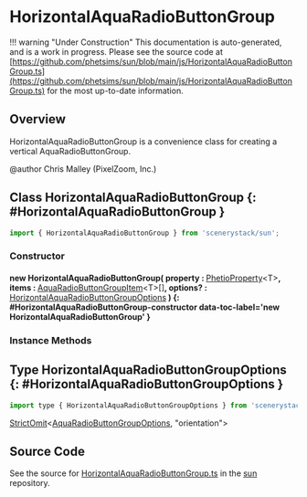 # HorizontalAquaRadioButtonGroup

!!! warning "Under Construction"
    This documentation is auto-generated, and is a work in progress. Please see the source code at
    [https://github.com/phetsims/sun/blob/main/js/HorizontalAquaRadioButtonGroup.ts](https://github.com/phetsims/sun/blob/main/js/HorizontalAquaRadioButtonGroup.ts) for the most up-to-date information.

## Overview

HorizontalAquaRadioButtonGroup is a convenience class for creating a vertical AquaRadioButtonGroup.

@author Chris Malley (PixelZoom, Inc.)

## Class HorizontalAquaRadioButtonGroup {: #HorizontalAquaRadioButtonGroup }


```js
import { HorizontalAquaRadioButtonGroup } from 'scenerystack/sun';
```
### Constructor

#### new HorizontalAquaRadioButtonGroup( property : <span style="font-weight: 400;">[PhetioProperty](../axon/PhetioProperty.md)&lt;T&gt;</span>, items : <span style="font-weight: 400;">[AquaRadioButtonGroupItem](../sun/AquaRadioButtonGroup.md#AquaRadioButtonGroupItem)&lt;T&gt;[]</span>, options? : <span style="font-weight: 400;">[HorizontalAquaRadioButtonGroupOptions](../sun/HorizontalAquaRadioButtonGroup.md#HorizontalAquaRadioButtonGroupOptions)</span> ) {: #HorizontalAquaRadioButtonGroup-constructor data-toc-label='new HorizontalAquaRadioButtonGroup' }

### Instance Methods





## Type HorizontalAquaRadioButtonGroupOptions {: #HorizontalAquaRadioButtonGroupOptions }


```js
import type { HorizontalAquaRadioButtonGroupOptions } from 'scenerystack/sun';
```


[StrictOmit](../phet-core/StrictOmit.md)&lt;[AquaRadioButtonGroupOptions](../sun/AquaRadioButtonGroup.md#AquaRadioButtonGroupOptions), "orientation"&gt;



## Source Code

See the source for [HorizontalAquaRadioButtonGroup.ts](https://github.com/phetsims/sun/blob/main/js/HorizontalAquaRadioButtonGroup.ts) in the [sun](https://github.com/phetsims/sun) repository.
